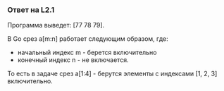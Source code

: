 ### Ответ на L2.1

Программа выведет: [77 78 79].

В Go срез a[m:n] работает следующим образом, где:
- начальный индекс m - берется включительно
- конечный индекс n - не включается.

То есть в задаче срез a[1:4] - берутся элементы с индексами [1, 2, 3] включительно.